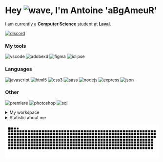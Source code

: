# Hey ![wave], I'm Antoine 'aBgAmeuR'

I am currently a **Computer Science** student at **Laval**.

[![discord]](https://discord.com/users/291253455907979264)
### My tools
![vscode] ![adobexd] ![figma] ![iclipse]

### Languages
![javascript] ![html5] ![css3] ![sass] ![nodejs] ![express] ![json]

### Other
![premiere] ![photoshop] ![sql]

<details>
  <summary>My workspace</summary>
  <p>
    <img src="https://img.shields.io/badge/windows-%230078D6.svg?&style=for-the-badge&logo=windows&logoColor=white" />
    <img src="https://img.shields.io/badge/AMD%20Ryzen_5_3500X-ED1C24?style=for-the-badge&logo=amd&logoColor=white" />
    <img src="https://img.shields.io/badge/RAM-16GB-%230071C5.svg?&style=for-the-badge&logoColor=white" />
    <img src="https://img.shields.io/badge/nvidia-gtx%201650-%2376B900.svg?&style=for-the-badge&logo=nvidia&logoColor=white" />
  </p>
</details>


<details>
  <summary>Statistic about me</summary>
  <br/>
  <p align="center">
    <img src="https://github-readme-stats.vercel.app/api?username=aBgAmeuR" />
  </p>
</details>

<a href="https://github.com/aBgAmeuR"><img src="contributions.svg"></a>

<!-- Variables -->
[virtualbox]: https://img.shields.io/badge/VirtualBox-21416b?style=for-the-badge&logo=VirtualBox&logoColor=white
[iclipse]: https://img.shields.io/badge/Eclipse-2C2255?style=for-the-badge&logo=eclipse&logoColor=white
[nodejs]: https://img.shields.io/badge/Node.js-339933?style=for-the-badge&logo=nodedotjs&logoColor=white
[express]: https://img.shields.io/badge/Express.js-000000?style=for-the-badge&logo=express&logoColor=white
[figma]: https://img.shields.io/badge/Figma-F24E1E?style=for-the-badge&logo=figma&logoColor=white
[premiere]: https://img.shields.io/badge/Adobe%20Premiere%20Pro-9999FF?style=for-the-badge&logo=Adobe%20Premiere%20Pro&logoColor=white
[photoshop]: https://img.shields.io/badge/Adobe%20Photoshop-31A8FF?style=for-the-badge&logo=Adobe%20Photoshop&logoColor=black
[sql]: https://img.shields.io/badge/MySQL-005C84?style=for-the-badge&logo=mysql&logoColor=white
[wave]: https://cdn.jsdelivr.net/gh/Readme-Workflows/Readme-Icons@1.1.0/icons/gifs/wave.gif
[discord]: https://img.shields.io/badge/Discord-323330?style=for-the-badge&logo=discord
[json]: https://img.shields.io/badge/json-323330?style=for-the-badge&logo=json
[sass]: https://img.shields.io/badge/sass-323330?style=for-the-badge&logo=sass
[adobexd]: https://img.shields.io/badge/Adobe%20XD-FF61F6?style=for-the-badge&logo=Adobe%20XD&logoColor=white
[vscode]: https://img.shields.io/badge/Visual_Studio_Code-0078D4?style=for-the-badge&logo=visual%20studio%20code&logoColor=white
[javascript]: https://img.shields.io/badge/JavaScript-323330?style=for-the-badge&logo=javascript
[html5]: https://img.shields.io/badge/HTML5-323330?style=for-the-badge&logo=html5
[css3]: https://img.shields.io/badge/CSS3-323330?style=for-the-badge&logo=css3
